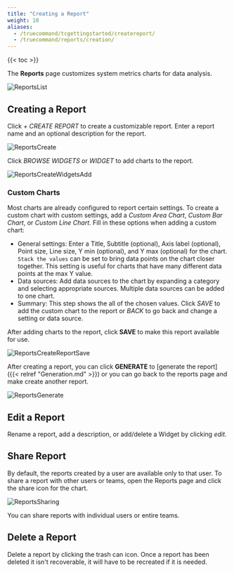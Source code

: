 ```yaml
---
title: "Creating a Report"
weight: 10
aliases:
  - /truecommand/tcgettingstarted/createreport/
  - /truecommand/reports/creation/
---
```


{{< toc >}}

The **Reports** page customizes system metrics charts for data analysis.

![ReportsList](/images/TrueCommand/2.0/ReportsList.png "Reports List")

## Creating a Report

Click *+ CREATE REPORT* to create a customizable report.
Enter a report name and an optional description for the report.

![ReportsCreate](/images/TrueCommand/2.0/ReportsCreateReportNameDescription.png "Create a new report")

Click *BROWSE WIDGETS* or *WIDGET* to add charts to the report.

![ReportsCreateWidgetsAdd](/images/TrueCommand/2.0/ReportsCreateReportWidgets.png "Adding widgets to a new report")

### Custom Charts

Most charts are already configured to report certain settings.
To create a custom chart with custom settings, add a *Custom Area Chart*, *Custom Bar Chart*, or *Custom Line Chart*.
Fill in these options when adding a custom chart:

* General settings: Enter a Title, Subtitle (optional), Axis label (optional), Point size, Line size, Y min (optional), and Y max (optional) for the chart.
  `Stack the values` can be set to bring data points on the chart closer together.
  This setting is useful for charts that have many different data points at the max Y value.
* Data sources: Add data sources to the chart by expanding a category and selecting appropriate sources.
  Multiple data sources can be added to one chart.
* Summary: This step shows the all of the chosen values.
  Click *SAVE* to add the custom chart to the report or *BACK* to go back and change a setting or data source.

After adding charts to the report, click **SAVE** to make this report available for use.


![ReportsCreateReportSave](/images/TrueCommand/2.0/ReportsCreateReportSave.png "Reports Create Report Save")

After creating a report, you can click **GENERATE** to [generate the report]({{< relref "Generation.md" >}}) or you can go back to the reports page and make create another report.

![ReportsGenerate](/images/TrueCommand/2.0/ReportsGenerate.png "Reports Generate")

## Edit a Report

Rename a report, add a description, or add/delete a Widget by clicking <i class="material-icons" aria-hidden="true" title="edit">edit</i>.

## Share Report

By default, the reports created by a user are available only to that user.
To share a report with other users or teams, open the Reports page and click the <mat-icon _ngcontent-fxr-c199="" role="img" class="mat-icon notranslate material-icons mat-icon-no-color" aria-hidden="true">share</mat-icon> icon for the chart.

![ReportsSharing](/images/TrueCommand/2.0/ReportsShareReport.png "Reports Sharing")

You can share reports with individual users or entire teams.

## Delete a Report

Delete a report by clicking the trash can icon. Once a report has been deleted it isn't recoverable, it will have to be recreated if it is needed.
